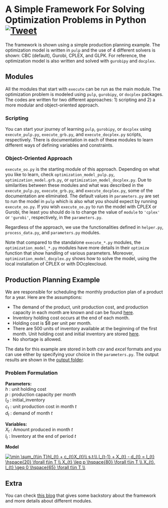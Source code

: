 # A Simple Framework For Solving Optimization Problems in Python  [![Tweet](https://img.shields.io/twitter/url/http/shields.io.svg?style=social)](https://twitter.com/intent/tweet?text=Tutorial%3A%20A%20Simple%20Framework%20For%20Solving%20Optimization%20Problems%20in%20Python&url=https://github.com/ekhoda/optimization-tutorial&via=EhsanKhoda&hashtags=python,orms,programming,optimization)
The framework is shown using a simple production planning example. The optimization model is written in `pulp` and the use of 4 different solvers is shown: CBC (default), Gurobi, CPLEX, and GLPK.
For reference, the optimization model is also written and solved with `gurobipy` and `docplex`.

## Modules
All the modules that start with `execute` can be run as the main module. The optimization problem is modeled using `pulp`, `gurobipy`, or `docplex` packages. The codes are written for two different approaches: 1) scripting and 2) a more modular and object-oriented approach. 

### Scripting
You can start your journey of learning `pulp`, `gurobipy`, or `docplex` using `execute_pulp.py`, `execute_grb.py`, and `execute_docplex.py` scripts, respectively. There is documentation in each of these modules to learn different ways of defining variables and constraints.

### Object-Oriented Approach
`execute_oo.py` is the starting module of this approach. Depending on what you like to learn, check `optimization_model_pulp.py`, `optimization_model.grb.py`, or `optimization_model_docplex.py`. Due to similarities between these modules and what was described in the `execute_pulp.py`, `execute_grb.py`, and `execute_docplex.py`, some of the documentation are eliminated.
The default values in `parameters.py` are set to run the model in `pulp` which is also what you should expect by running `execute_oo.py`. If you wish `execute_oo.py` to run the model with CPLEX or Gurobi, the least you should do is to change the value of `module` to `'cplex'` or `'gurobi'`, respectively, in the `parameters.py`.

Regardless of the approach, we use the functionalities defined in `helper.py`, `process_data.py`, and `parameters.py` modules.

Note that compared to the standalone `execute_*.py` modules, the `optimization_model_*.py` modules have more details in their `optimize` function that show handling of various parameters. Moreover, `optimization_model_docplex.py` shows how to solve the model, using the local installation of CPLEX or with DOcplexcloud.

## Production Planning Example
We are responsible for scheduling the monthly production plan of a product for a year. Here are the assumptions:
- The demand of the product, unit production cost, and production capacity in each month are known and can be found [here](data/csv/input_data.csv).
- Inventory holding cost occurs at the end of each month.
- Holding cost is $8 per unit per month.
- There are 500 units of inventory available at the beginning of the first month. Unit holding cost and initial inventory are stored [here](data/csv/parameters.csv).
- No shortage is allowed.

The data for this example are stored in both *csv* and *excel* formats and you can use either by specifying your choice in the `parameters.py`. The output results are shown in the [output folder](output).

### Problem Formulation
**Parameters:**  
*h* : unit holding cost  
*p* : production capacity per month  
*I<sub>0</sub>* : initial_inventory  
*c<sub>t</sub>* : unit production cost in month *t*  
*d<sub>t</sub>* : demand of month *t*  

**Variables:**  
*X<sub>t</sub>* : Amount produced in month *t*  
*I<sub>t</sub>* : Inventory at the end of period *t*  

**Model**  

<a href="https://www.codecogs.com/eqnedit.php?latex=\min&space;\sum_{t\in&space;T}hI_{t}&space;&plus;&space;c_{t}X_{t}\\&space;s.t:\\&space;I_{t-1}&space;&plus;&space;X_{t}&space;-&space;d_{t}&space;=&space;I_{t}&space;\hspace{20}&space;\forall&space;t\in&space;T&space;\\&space;X_{t}&space;\leq&space;p&space;\hspace{80}&space;\forall&space;t\in&space;T&space;\\&space;X_{t},&space;I_{t}&space;\geq&space;0&space;\hspace{65}&space;\forall&space;t\in&space;T&space;\\" target="_blank"><img src="https://latex.codecogs.com/gif.latex?\min&space;\sum_{t\in&space;T}hI_{t}&space;&plus;&space;c_{t}X_{t}\\&space;s.t:\\&space;I_{t-1}&space;&plus;&space;X_{t}&space;-&space;d_{t}&space;=&space;I_{t}&space;\hspace{20}&space;\forall&space;t\in&space;T&space;\\&space;X_{t}&space;\leq&space;p&space;\hspace{80}&space;\forall&space;t\in&space;T&space;\\&space;X_{t},&space;I_{t}&space;\geq&space;0&space;\hspace{65}&space;\forall&space;t\in&space;T&space;\\" title="\min \sum_{t\in T}hI_{t} + c_{t}X_{t}\\ s.t:\\ I_{t-1} + X_{t} - d_{t} = I_{t} \hspace{20} \forall t\in T \\ X_{t} \leq p \hspace{80} \forall t\in T \\ X_{t}, I_{t} \geq 0 \hspace{65} \forall t\in T \\" /></a>


## Extra
You can check [this blog](https://medium.com/@ehsankhoda/tutorial-a-simple-framework-for-optimization-programming-in-python-using-pulp-and-gurobi-1e73e76532f2) that gives some backstory about the framework and more details about different modules.
